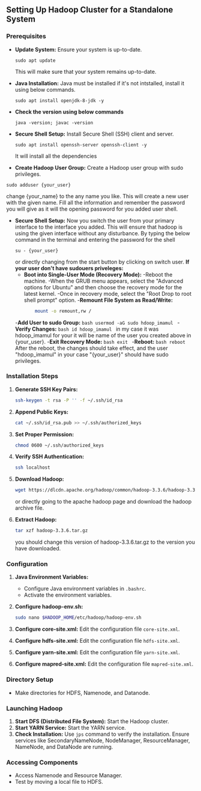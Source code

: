## Setting Up Hadoop Cluster for a Standalone System

### Prerequisites
- **Update System:** Ensure your system is up-to-date.
  ```
  sudo apt update
  ```
  This will make sure that your system remains up-to-date.
  
- **Java Installation:** Java must be installed if it's not intstalled, install it using below commands.
  ```
  sudo apt install openjdk-8-jdk -y
  ```
  
- **Check the version using below commands** 
  ```
  java -version; javac -version
  ```
  
- **Secure Shell Setup:** Install Secure Shell (SSH) client and server.
  ```
  sudo apt install openssh-server openssh-client -y
  ```
  It will install all the dependencies
  
- **Create Hadoop User Group:** Create a Hadoop user group with sudo privileges.
```
sudo adduser {your_user}
```
change {your_name} to the any name you like. This will create a new user with the given name.
Fill all the information and remember the password you will give as it will the opening password for you added user shell.

- **Secure Shell Setup:** Now you switch the user from your primary interface to the interface you added.
 This will ensure that hadoop is using the given interface without any disturbance.
 By typing the below command in the terminal and entering the password for the shell
  ```
  su - {your_user}
  ```
  or directly changing from the start button by clicking on switch user.
  **If your user don't have sudouers priveleges:**
    - **Boot into Single-User Mode (Recovery Mode):**
        -Reboot the machine.
        -When the GRUB menu appears, select the "Advanced options for Ubuntu" and then choose the recovery mode for             the latest kernel.
        -Once in recovery mode, select the "Root Drop to root shell prompt" option.
    -**Remount File System as Read/Write:**
      ```bash
          mount -o remount,rw /
      ```
    -**Add User to sudo Group:**
      ```bash
        usermod -aG sudo hdoop_imamul
      ```
    -**Verify Changes:**
      ```bash
        id hdoop_imamul
      ```
        in my case it was hdoop_imamul for your it will be name of the user you created above in {your_user}.
    -**Exit Recovery Mode:**
      ```bash
        exit
      ```
    -**Reboot:**
      ```bash
        reboot
      ```
After the reboot, the changes should take effect, and the user "hdoop_imamul" in your case "{your_user}" should have sudo privileges.
  

### Installation Steps
1. **Generate SSH Key Pairs:**
    ```bash
    ssh-keygen -t rsa -P '' -f ~/.ssh/id_rsa
    ```

2. **Append Public Keys:**
    ```bash
    cat ~/.ssh/id_rsa.pub >> ~/.ssh/authorized_keys
    ```

3. **Set Proper Permission:**
    ```bash
    chmod 0600 ~/.ssh/authorized_keys
    ```
    
3. **Verify SSH Authentication:**
    ```bash
    ssh localhost
    ```

4. **Download Hadoop:**
    ```bash
    wget https://dlcdn.apache.org/hadoop/common/hadoop-3.3.6/hadoop-3.3.6.tar.gz
    ```
    or directly going to the apache hadoop page and download the hadoop archive file.

5. **Extract Hadoop:**
    ```bash
    tar xzf hadoop-3.3.6.tar.gz
    ```
    you should change this version of hadoop-3.3.6.tar.gz to the version you have downloaded.    

### Configuration
1. **Java Environment Variables:**
    - Configure Java environment variables in `.bashrc`.
    - Activate the environment variables.

2. **Configure hadoop-env.sh:**
    ```bash
    sudo nano $HADOOP_HOME/etc/hadoop/hadoop-env.sh
    ```

3. **Configure core-site.xml:**
    Edit the configuration file `core-site.xml`.

4. **Configure hdfs-site.xml:**
    Edit the configuration file `hdfs-site.xml`.

5. **Configure yarn-site.xml:**
    Edit the configuration file `yarn-site.xml`.

6. **Configure mapred-site.xml:**
    Edit the configuration file `mapred-site.xml`.

### Directory Setup
- Make directories for HDFS, Namenode, and Datanode.

### Launching Hadoop
1. **Start DFS (Distributed File System):**
   Start the Hadoop cluster.
2. **Start YARN Service:**
   Start the YARN service.
3. **Check Installation:**
   Use `jps` command to verify the installation. Ensure services like SecondaryNameNode, NodeManager, ResourceManager, NameNode, and DataNode are running.

### Accessing Components
- Access Namenode and Resource Manager.
- Test by moving a local file to HDFS.

